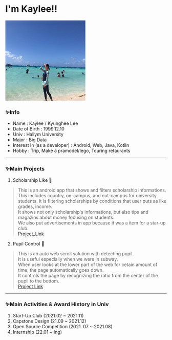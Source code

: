 # I'm Kaylee!!

<img src=photo_saipan.png width=250 height=250>

### ✨Info
* Name : Kaylee / Kyunghee Lee
* Date of Birth : 1999.12.10
* Univ : Hallym University
* Major : Big Data
* Interest In (as a developer) : Android, Web, Java, Kotlin 
* Hobby : Trip, Make a pramodel/lego, Touring retaurants

---

### ✨Main Projects
1. Scholarship Like 📱
  > This is an android app that shows and filters scholarship informations.  
  > This includes country, on-campus, and out-campus for university students.
  > It is filtering scholarships by conditions that user puts as like grades, income.  
  > It shows not only scholarship's informations, but also tips and magazins about money focusing on students.  
  > We also put advertisements in app because it was a item for a star-up club.  
  > [Project_Link](https://github.com/kyunghee1210/Scholarship-Like)  
2. Pupil Control 👀
  > This is an auto web scroll solution with detecting pupil.  
  > It is useful especially when we were in subway.  
  > When user looks at the lower part of the web for cetain amount of time, the page automatically goes down.  
  > It controls the page by recognizing the ratio from the center of the pupil to the bottom.  
  > [Project Link](https://github.com/kyunghee1210/Pupil_Control)

---

### ✨Main Activities & Award History in Univ
1. Start-Up Club (2021.02 ~ 2021.11)
2. Capstone Design (21.09 ~ 2021.12)
3. Open Source Competition (2021. 07 ~ 2021.08)
4. Internship (22.01 ~ ing)
